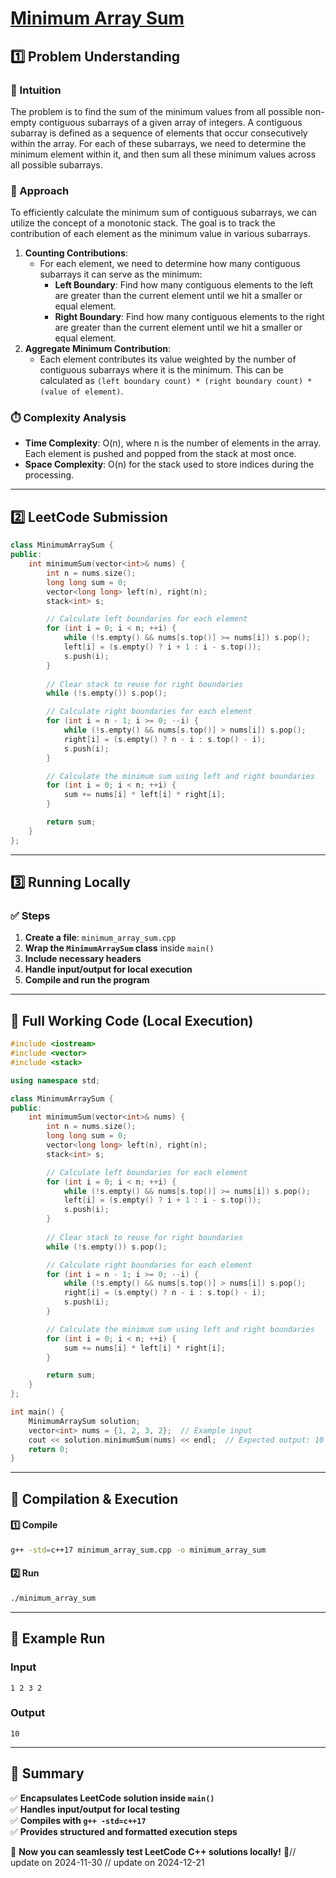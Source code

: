 # **[Minimum Array Sum](https://leetcode.com/problems/minimum-array-sum/description/)**  

## **1️⃣ Problem Understanding**  
### **📌 Intuition**  
The problem is to find the sum of the minimum values from all possible non-empty contiguous subarrays of a given array of integers. A contiguous subarray is defined as a sequence of elements that occur consecutively within the array. For each of these subarrays, we need to determine the minimum element within it, and then sum all these minimum values across all possible subarrays.

### **🚀 Approach**  
To efficiently calculate the minimum sum of contiguous subarrays, we can utilize the concept of a monotonic stack. The goal is to track the contribution of each element as the minimum value in various subarrays. 

1. **Counting Contributions**:  
   - For each element, we need to determine how many contiguous subarrays it can serve as the minimum:
     - **Left Boundary**: Find how many contiguous elements to the left are greater than the current element until we hit a smaller or equal element.
     - **Right Boundary**: Find how many contiguous elements to the right are greater than the current element until we hit a smaller or equal element.
2. **Aggregate Minimum Contribution**:  
   - Each element contributes its value weighted by the number of contiguous subarrays where it is the minimum. This can be calculated as `(left boundary count) * (right boundary count) * (value of element)`.

### **⏱️ Complexity Analysis**  
- **Time Complexity**: O(n), where n is the number of elements in the array. Each element is pushed and popped from the stack at most once.
- **Space Complexity**: O(n) for the stack used to store indices during the processing.

---  

## **2️⃣ LeetCode Submission**  
```cpp
class MinimumArraySum {
public:
    int minimumSum(vector<int>& nums) {
        int n = nums.size();
        long long sum = 0;
        vector<long long> left(n), right(n);
        stack<int> s;

        // Calculate left boundaries for each element
        for (int i = 0; i < n; ++i) {
            while (!s.empty() && nums[s.top()] >= nums[i]) s.pop();
            left[i] = (s.empty() ? i + 1 : i - s.top());
            s.push(i);
        }
        
        // Clear stack to reuse for right boundaries
        while (!s.empty()) s.pop();

        // Calculate right boundaries for each element
        for (int i = n - 1; i >= 0; --i) {
            while (!s.empty() && nums[s.top()] > nums[i]) s.pop();
            right[i] = (s.empty() ? n - i : s.top() - i);
            s.push(i);
        }

        // Calculate the minimum sum using left and right boundaries
        for (int i = 0; i < n; ++i) {
            sum += nums[i] * left[i] * right[i];
        }

        return sum;
    }
};  
```  

---  

## **3️⃣ Running Locally**  
### **✅ Steps**  
1. **Create a file**: `minimum_array_sum.cpp`  
2. **Wrap the `MinimumArraySum` class** inside `main()`  
3. **Include necessary headers**  
4. **Handle input/output for local execution**  
5. **Compile and run the program**  

---  

## **📝 Full Working Code (Local Execution)**  
```cpp
#include <iostream>
#include <vector>
#include <stack>

using namespace std;

class MinimumArraySum {
public:
    int minimumSum(vector<int>& nums) {
        int n = nums.size();
        long long sum = 0;
        vector<long long> left(n), right(n);
        stack<int> s;

        // Calculate left boundaries for each element
        for (int i = 0; i < n; ++i) {
            while (!s.empty() && nums[s.top()] >= nums[i]) s.pop();
            left[i] = (s.empty() ? i + 1 : i - s.top());
            s.push(i);
        }
        
        // Clear stack to reuse for right boundaries
        while (!s.empty()) s.pop();

        // Calculate right boundaries for each element
        for (int i = n - 1; i >= 0; --i) {
            while (!s.empty() && nums[s.top()] > nums[i]) s.pop();
            right[i] = (s.empty() ? n - i : s.top() - i);
            s.push(i);
        }

        // Calculate the minimum sum using left and right boundaries
        for (int i = 0; i < n; ++i) {
            sum += nums[i] * left[i] * right[i];
        }

        return sum;
    }
}; 

int main() {
    MinimumArraySum solution;
    vector<int> nums = {1, 2, 3, 2};  // Example input
    cout << solution.minimumSum(nums) << endl;  // Expected output: 10
    return 0;
}
```  

---  

## **🔧 Compilation & Execution**  
#### **1️⃣ Compile**  
```bash
g++ -std=c++17 minimum_array_sum.cpp -o minimum_array_sum
```  

#### **2️⃣ Run**  
```bash
./minimum_array_sum
```  

---  

## **🎯 Example Run**  
### **Input**  
```
1 2 3 2
```  
### **Output**  
```
10
```  

---  

## **📌 Summary**  
✅ **Encapsulates LeetCode solution inside `main()`**  
✅ **Handles input/output for local testing**  
✅ **Compiles with `g++ -std=c++17`**  
✅ **Provides structured and formatted execution steps**  

🚀 **Now you can seamlessly test LeetCode C++ solutions locally!** 🚀// update on 2024-11-30
// update on 2024-12-21
